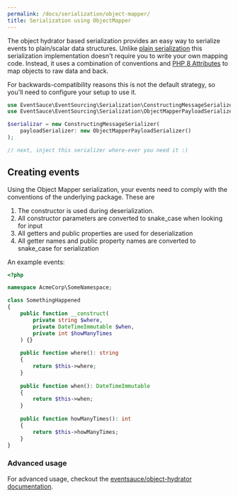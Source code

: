 ```yaml
---
permalink: /docs/serialization/object-mapper/
title: Serialization using ObjectMapper
---
```


The object hydrator based serialization provides an easy way to serialize events to
plain/scalar data structures. Unlike [plain serialization](/docs/serialization/object-hydrator/)
this serialization implementation doesn't require you to write your own mapping code.
Instead, it uses a combination of conventions and [PHP 8 Attributes](https://www.php.net/manual/en/language.attributes.overview.php)
to map objects to raw data and back.

For backwards-compatibility reasons this is not the default strategy, so you'll need
to configure your setup to use it.

```php
use EventSauce\EventSourcing\Serialization\ConstructingMessageSerializer;
use EventSauce\EventSourcing\Serialization\ObjectMapperPayloadSerializer;

$serializar = new ConstructingMessageSerializer(
    payloadSerializer: new ObjectMapperPayloadSerializer()
);

// next, inject this serializer where-ever you need it :)
```

## Creating events

Using the Object Mapper serialization, your events need to
comply with the conventions of the underlying package. These are

1. The constructor is used during deserialization.
2. All constructor parameters are converted to snake_case when looking for input
3. All getters and public properties are used for deserialization
4. All getter names and public property names are converted to snake_case for serialization

An example events:

```php
<?php

namespace AcmeCorp\SomeNamespace;

class SomethingHappened
{
    public function __construct(
        private string $where,
        private DateTimeImmutable $when,
        private int $howManyTimes
    ) {}
    
    public function where(): string
    {
        return $this->where;
    }
    
    public function when(): DateTimeImmutable
    {
        return $this->when;
    }
    
    public function howManyTimes(): int
    {
        return $this->howManyTimes;
    }
}
```

### Advanced usage

For advanced usage, checkout the [eventsauce/object-hydrator documentation](https://github.com/EventSaucePHP/ObjectHydrator#usage).
